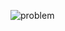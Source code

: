 ![problem](https://github.com/sathiiii/codeBase/blob/master/codeBase/moraXtreme%20Past%20Problems/moraXtreme3.0/Knight%20Placement%20Problem/problem.jpg)
